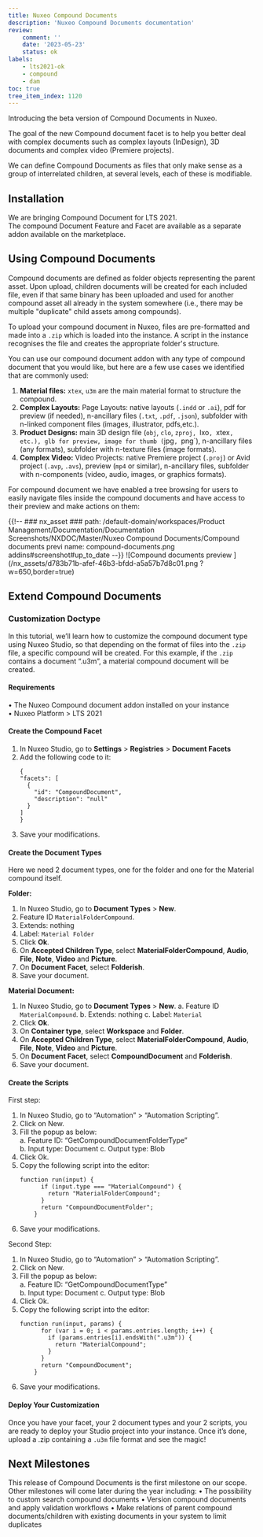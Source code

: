```yaml
---
title: Nuxeo Compound Documents
description: 'Nuxeo Compound Documents documentation'
review:
    comment: ''
    date: '2023-05-23'
    status: ok
labels:
    - lts2021-ok
    - compound
    - dam
toc: true
tree_item_index: 1120
---
```


Introducing the beta version of Compound Documents in Nuxeo.

The goal of the new Compound document facet is to help you better deal with complex documents such as complex layouts (InDesign), 3D documents and complex video (Premiere projects). 

We can define Compound Documents as files that only make sense as a group of interrelated children, at several levels, each of these is modifiable.  

## Installation

We are bringing Compound Document for LTS 2021.</br> 
The compound Document Feature and Facet are available as a separate addon available on the marketplace.

## Using Compound Documents

Compound documents are defined as folder objects representing the parent asset. Upon upload, children documents will be created for each included file, even if that same binary has been uploaded and used for another compound asset all already in the system somewhere (i.e., there may be multiple "duplicate" child assets among compounds).  

To upload your compound document in Nuxeo, files are pre-formatted and made into a `.zip` which is loaded into the instance. A script in the instance recognises the file and creates the appropriate folder's structure. 

You can use our compound document addon with any type of compound document that you would like, but here are a few use cases we identified that are commonly used: 

  1.	**Material files:** `xtex`, `u3m` are the main material format to structure the compound. 
  1.	**Complex Layouts:** Page Layouts: native layouts (`.indd` or `.ai`), pdf for preview (if needed), n-ancillary files (`.txt`, `.pdf`, `.json`), subfolder with n-linked component files (images, illustrator, pdfs,etc.).
  1.	**Product Designs:** main 3D design file (`obj`, `clo`, `zproj, `lxo`, `xtex`, etc.), glb for preview, image for thumb (`jpg`, `png`), n-ancillary files (any formats), subfolder with n-texture files (image formats).
  1.	**Complex Video:** Video Projects: native Premiere project (`.proj`) or Avid project (`.avp`, `.avs`), preview (`mp4` or similar), n-ancillary files, subfolder with n-components (video, audio, images, or graphics formats). 

For compound document we have enabled a tree browsing for users to easily navigate files inside the compound documents and have access to their preview and make actions on them: 

{{!--     ### nx_asset ###
    path: /default-domain/workspaces/Product Management/Documentation/Documentation Screenshots/NXDOC/Master/Nuxeo Compound Documents/Compound documents previ
    name: compound-documents.png
    addins#screenshot#up_to_date
--}}
![Compound documents preview ](/nx_assets/d783b71b-afef-46b3-bfdd-a5a57b7d8c01.png ?w=650,border=true)

## Extend Compound Documents

### Customization Doctype

In this tutorial, we’ll learn how to customize the compound document type using Nuxeo Studio, so that depending on the format of files into the `.zip` file, a specific compound will be created. For this example, if the `.zip` contains a document “.u3m”, a material compound document will be created.

#### Requirements 

•	The Nuxeo Compound document addon installed on your instance  
•	Nuxeo Platform > LTS 2021  

#### Create the Compound Facet

1.	In Nuxeo Studio, go to **Settings** > **Registries** > **Document Facets**
1.	Add the following code to it:
    ```
    { 
    "facets": [ 
      { 
        "id": "CompoundDocument", 
        "description": "null" 
      } 
    ] 
    } 
    ```   
 1.  Save your modifications. 

#### Create the Document Types

Here we need 2 document types, one for the folder and one for the Material compound itself.

**Folder:**
1.	In Nuxeo Studio, go to **Document Types** > **New**.  
1.	Feature ID `MaterialFolderCompound`.
1.	Extends: nothing 
1.	Label: `Material Folder` 
1.	Click **Ok**.  
1.	On **Accepted Children Type**, select **MaterialFolderCompound**, **Audio**, **File**, **Note**, **Video** and **Picture**.
1.	On **Document Facet**, select **Folderish**.  
1.	Save your document.

**Material Document:**
1.	In Nuxeo Studio, go to **Document Types** > **New**.
  a.	Feature ID `MaterialCompound`.
  b.	Extends: nothing
  c.	Label: `Material`
1.	Click **Ok**.
1.	On **Container type**, select **Workspace** and **Folder**.
1.	On **Accepted Children Type**, select **MaterialFolderCompound**, **Audio**, **File**, **Note**, **Video** and **Picture**.
1.	On **Document Facet**, select **CompoundDocument** and **Folderish**.   
1.	Save your document.   

#### Create the Scripts

First step:

1.	In Nuxeo Studio, go to “Automation” > “Automation Scripting”.  
1.	Click on New.  
1.	Fill the popup as below:  
  a.	Feature ID: “GetCompoundDocumentFolderType”  
  b.	Input type: Document 
  c.	Output type: Blob 
1.	Click Ok.  
1.	Copy the following script into the editor: 
    ```
    function run(input) { 
          if (input.type === "MaterialCompound") { 
            return "MaterialFolderCompound"; 
          } 
          return "CompoundDocumentFolder"; 
        } 
    ```
1. Save your modifications.

Second Step:
1.	In Nuxeo Studio, go to “Automation” > “Automation Scripting”.  
1.	Click on New.  
1.	Fill the popup as below:  
  a.	Feature ID: “GetCompoundDocumentType”  
  b.	Input type: Document 
  c.	Output type: Blob 
1.	Click Ok.  
1.	Copy the following script into the editor: 
    ```
    function run(input, params) { 
          for (var i = 0; i < params.entries.length; i++) { 
            if (params.entries[i].endsWith(".u3m")) { 
              return "MaterialCompound"; 
            } 
          } 
          return "CompoundDocument"; 
        }
     ```   
1. Save your modifications.

#### Deploy Your Customization

Once you have your facet, your 2 document types and your 2 scripts, you are ready to deploy your Studio project into your instance. Once it’s done, upload a .zip containing a `.u3m` file format and see the magic!

## Next Milestones

This release of Compound Documents is the first milestone on our scope. 
Other milestones will come later during the year including: 
•	The possibility to custom search compound documents
•	Version compound documents and apply validation workflows
•	Make relations of parent compound documents/children with existing documents in your system to limit duplicates

